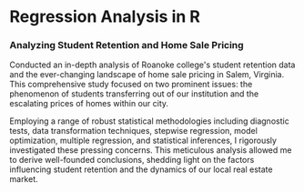 # Regression Analysis in R
### Analyzing Student Retention and Home Sale Pricing

Conducted an in-depth analysis of Roanoke college's student retention data and the ever-changing landscape of home sale pricing in Salem, Virginia. This comprehensive study focused on two prominent issues: the phenomenon of students transferring out of our institution and the escalating prices of homes within our city.

Employing a range of robust statistical methodologies including diagnostic tests, data transformation techniques, stepwise regression, model optimization, multiple regression, and statistical inferences, I rigorously investigated these pressing concerns. This meticulous analysis allowed me to derive well-founded conclusions, shedding light on the factors influencing student retention and the dynamics of our local real estate market.

